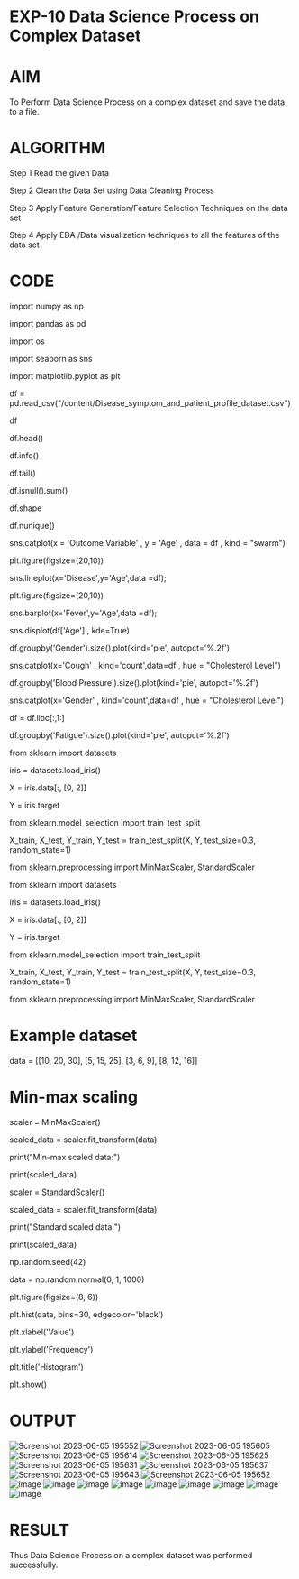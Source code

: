 # EXP-10 Data Science Process on Complex Dataset

# AIM

To Perform Data Science Process on a complex dataset and save the data to a file.

# ALGORITHM

Step 1 Read the given Data

Step 2 Clean the Data Set using Data Cleaning Process

Step 3 Apply Feature Generation/Feature Selection Techniques on the data set

Step 4 Apply EDA /Data visualization techniques to all the features of the data set

# CODE

import numpy as np

import pandas as pd

import os

import seaborn as sns

import matplotlib.pyplot as plt

df = pd.read_csv("/content/Disease_symptom_and_patient_profile_dataset.csv")

df

df.head()

df.info()

df.tail()

df.isnull().sum()

df.shape

df.nunique()

sns.catplot(x = 'Outcome Variable' , y = 'Age' , data = df , kind = "swarm")

plt.figure(figsize=(20,10))

sns.lineplot(x='Disease',y='Age',data =df);

plt.figure(figsize=(20,10))

sns.barplot(x='Fever',y='Age',data =df);

sns.displot(df['Age'] , kde=True)

df.groupby('Gender').size().plot(kind='pie', autopct='%.2f')

sns.catplot(x='Cough' , kind='count',data=df , hue = "Cholesterol Level")

df.groupby('Blood Pressure').size().plot(kind='pie', autopct='%.2f')

sns.catplot(x='Gender' , kind='count',data=df , hue = "Cholesterol Level")

df = df.iloc[:,1:]

df.groupby('Fatigue').size().plot(kind='pie', autopct='%.2f')

from sklearn import datasets

iris = datasets.load_iris()

X = iris.data[:, [0, 2]]

Y = iris.target

from sklearn.model_selection import train_test_split

X_train, X_test, Y_train, Y_test = train_test_split(X, Y, test_size=0.3, random_state=1)

from sklearn.preprocessing import MinMaxScaler, StandardScaler

from sklearn import datasets

iris = datasets.load_iris()

X = iris.data[:, [0, 2]]

Y = iris.target

from sklearn.model_selection import train_test_split

X_train, X_test, Y_train, Y_test = train_test_split(X, Y, test_size=0.3, random_state=1)

from sklearn.preprocessing import MinMaxScaler, StandardScaler

# Example dataset

data = [[10, 20, 30],
[5, 15, 25],
[3, 6, 9],
[8, 12, 16]]

# Min-max scaling

scaler = MinMaxScaler()

scaled_data = scaler.fit_transform(data)

print("Min-max scaled data:")

print(scaled_data)

scaler = StandardScaler()

scaled_data = scaler.fit_transform(data)

print("Standard scaled data:")

print(scaled_data)

np.random.seed(42)

data = np.random.normal(0, 1, 1000)

plt.figure(figsize=(8, 6))

plt.hist(data, bins=30, edgecolor='black')

plt.xlabel('Value')

plt.ylabel('Frequency')

plt.title('Histogram')

plt.show()


# OUTPUT
![Screenshot 2023-06-05 195552](https://github.com/dhivyapriyar/EX10/assets/119477552/34736c39-f617-4990-8d45-2383e03e105d)
![Screenshot 2023-06-05 195605](https://github.com/dhivyapriyar/EX10/assets/119477552/3db7602c-2921-473a-bbf0-44c756e910f5)
![Screenshot 2023-06-05 195614](https://github.com/dhivyapriyar/EX10/assets/119477552/093fb1d0-07a7-44cf-ad6e-8493de4d13c0)
![Screenshot 2023-06-05 195625](https://github.com/dhivyapriyar/EX10/assets/119477552/1b842ef1-3af7-40a0-bff7-8225fe929693)
![Screenshot 2023-06-05 195631](https://github.com/dhivyapriyar/EX10/assets/119477552/039814cf-ca4d-4b09-bb9e-b45d531c28df)
![Screenshot 2023-06-05 195637](https://github.com/dhivyapriyar/EX10/assets/119477552/dd2e9a8a-5b2a-4b3f-b21a-a715a8515132)
![Screenshot 2023-06-05 195643](https://github.com/dhivyapriyar/EX10/assets/119477552/3ccf909c-1ef0-4d4e-baf5-2663078afc03)
![Screenshot 2023-06-05 195652](https://github.com/dhivyapriyar/EX10/assets/119477552/a7fde7e3-9bfa-4334-8170-22d92091ebc5)
![image](https://github.com/dhivyapriyar/EX10/assets/119477552/7c0b7ef9-1c67-4bb8-9b46-12f21ee83bf5)
![image](https://github.com/dhivyapriyar/EX10/assets/119477552/46be219a-b03b-485e-a380-c9bf4f4c33ec)
![image](https://github.com/dhivyapriyar/EX10/assets/119477552/bed98035-2045-4e0e-a458-1cadd122a703)
![image](https://github.com/dhivyapriyar/EX10/assets/119477552/470d7c36-dd62-42ad-b55d-3187629fbb9e)
![image](https://github.com/dhivyapriyar/EX10/assets/119477552/fe661d4b-be75-4974-ad23-9f6374fc9936)
![image](https://github.com/dhivyapriyar/EX10/assets/119477552/bb81300f-69f6-4fbf-b1ff-921e96deec47)
![image](https://github.com/dhivyapriyar/EX10/assets/119477552/2f968043-7fcf-40eb-845c-439206fed153)
![image](https://github.com/dhivyapriyar/EX10/assets/119477552/cad5a3ed-904d-4d5d-81f0-ab8ea9db2120)
![image](https://github.com/dhivyapriyar/EX10/assets/119477552/e6937ad5-fb5b-4985-a56f-710b56dbe1fc)



# RESULT
Thus Data Science Process on a complex dataset was performed successfully.

